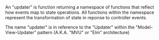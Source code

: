 An "updater" is function returning a namespace of functions that reflect how events map to state operations.
All functions within the namespace represent the transformation of state in reponse to controller events. 

The name "updater" is in reference to the "Updater" 
within the "Model-View-Updater" pattern (A.K.A. "MVU" or "Elm" architecture)